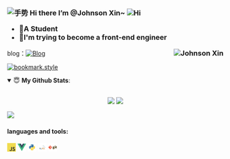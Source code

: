 <h3>
  <img src="https://media.giphy.com/media/hvRJCLFzcasrR4ia7z/giphy.gif" width="25" alt="手势">
  Hi there I’m @Johnson Xin~
 <img src="https://emojis.slackmojis.com/emojis/images/1588866973/8934/hellokittydance.gif?1588866973" alt="Hi" width="30" />
    <ul>
        <li>🧑A Student</li>
        <li>🌱I'm trying to become a front-end engineer</li>
    </ul>
    <a href="https://github.com/CodeGetters">
      <img align="right" src="https://count.getloli.com/get/@CodeGetters?theme=rule34" alt="Johnson Xin" />
    </a>
</h3>

blog：[![Blog](https://img.shields.io/badge/-Blog-07c160?logo=Micro.blog&logoColor=black)](http://reday.asia)

[![bookmark.style](https://svg.bookmark.style/api?url=https://reday.asia&mode=dark&style=horizontal)](https://reday.asia)




<details open>
 <summary> 😇 <b>My Github Stats</b>: </summary>
<br>
<p align = "center">

<img src="https://github-readme-stats.vercel.app/api?username=CodeGetters&show_icons=true&theme=tokyonight"/>

<img src="https://github-readme-stats-zzy-eight.vercel.app/api/top-langs/?username=CodeGetters&layout=compact"/>

</p>

![](https://github-readme-activity-graph.cyclic.app/graph?username=CodeGetters&theme=github)
</details>


#### languages and tools:

<code><img height="20" src="https://raw.githubusercontent.com/github/explore/80688e429a7d4ef2fca1e82350fe8e3517d3494d/topics/javascript/javascript.png"></code>
<code><img height="20" src="https://raw.githubusercontent.com/github/explore/80688e429a7d4ef2fca1e82350fe8e3517d3494d/topics/vue/vue.png"></code>
<code><img height="20" src="https://raw.githubusercontent.com/github/explore/80688e429a7d4ef2fca1e82350fe8e3517d3494d/topics/python/python.png"></code>
<code><img height="20" src="https://raw.githubusercontent.com/github/explore/80688e429a7d4ef2fca1e82350fe8e3517d3494d/topics/mysql/mysql.png"></code>
<code><img height="20" src="https://raw.githubusercontent.com/github/explore/80688e429a7d4ef2fca1e82350fe8e3517d3494d/topics/git/git.png"></code>

<!---

CodeGetters/CodeGetters is a ✨ special ✨ repository because its `README.md` (this file) appears on your GitHub profile.

You can click the Preview link to take a look at your changes.

--->
